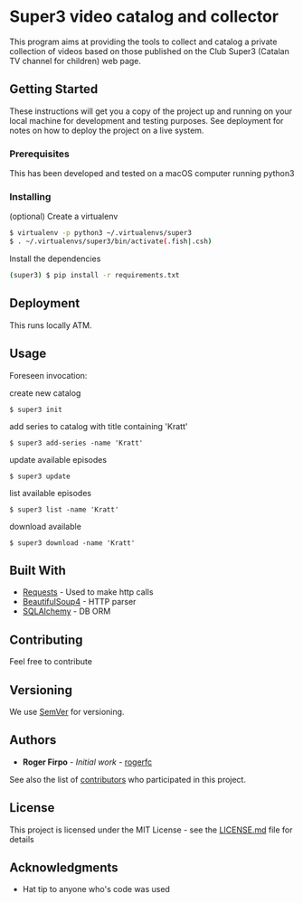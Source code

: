 # Super3 video catalog and collector

This program aims at providing the tools to collect and catalog
a private collection of videos based on those published on the
Club Super3 (Catalan TV channel for children) web page.

## Getting Started

These instructions will get you a copy of the project up and running on your local machine for development and testing purposes. See deployment for notes on how to deploy the project on a live system.

### Prerequisites

This has been developed and tested on a macOS computer running python3

### Installing

(optional) Create a virtualenv

```bash
$ virtualenv -p python3 ~/.virtualenvs/super3
$ . ~/.virtualenvs/super3/bin/activate(.fish|.csh)
```

Install the dependencies

```bash
(super3) $ pip install -r requirements.txt
```

## Deployment

This runs locally ATM.


## Usage

Foreseen invocation:

create new catalog
```
$ super3 init
```

add series to catalog with title containing 'Kratt'
```
$ super3 add-series -name 'Kratt'
```

update available episodes
```
$ super3 update
```

list available episodes
```
$ super3 list -name 'Kratt'
```

download available
```
$ super3 download -name 'Kratt'
```


## Built With

* [Requests](http://docs.python-requests.org) - Used to make http calls
* [BeautifulSoup4](https://www.crummy.com/software/BeautifulSoup) - HTTP parser
* [SQLAlchemy](https://www.sqlalchemy.org) - DB ORM

## Contributing

Feel free to contribute

## Versioning

We use [SemVer](http://semver.org/) for versioning.

## Authors

* **Roger Firpo** - *Initial work* - [rogerfc](https://github.com/rogerfc)

See also the list of [contributors](https://github.com/rogerfc/super3/contributors) who participated in this project.

## License

This project is licensed under the MIT License - see the [LICENSE.md](LICENSE.md) file for details

## Acknowledgments

* Hat tip to anyone who's code was used
